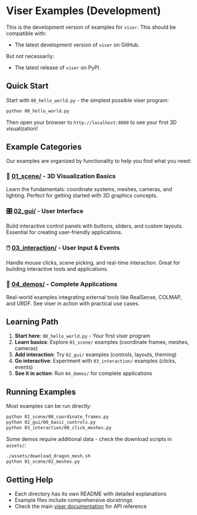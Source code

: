 # Viser Examples (Development)

This is the development version of examples for `viser`. This should be compatible with:

- The latest development version of `viser` on GitHub.

But not necessarily:

- The latest release of `viser` on PyPI.

## Quick Start

Start with `00_hello_world.py` - the simplest possible viser program:

```bash
python 00_hello_world.py
```

Then open your browser to `http://localhost:8080` to see your first 3D visualization!

## Example Categories

Our examples are organized by functionality to help you find what you need:

### 🎯 [01_scene/](01_scene/) - 3D Visualization Basics
Learn the fundamentals: coordinate systems, meshes, cameras, and lighting.
Perfect for getting started with 3D graphics concepts.

### 🎛️ [02_gui/](02_gui/) - User Interface
Build interactive control panels with buttons, sliders, and custom layouts.
Essential for creating user-friendly applications.

### 🖱️ [03_interaction/](03_interaction/) - User Input & Events  
Handle mouse clicks, scene picking, and real-time interaction.
Great for building interactive tools and applications.

### 🚀 [04_demos/](04_demos/) - Complete Applications
Real-world examples integrating external tools like RealSense, COLMAP, and URDF.
See viser in action with practical use cases.

## Learning Path

1. **Start here**: `00_hello_world.py` - Your first viser program
2. **Learn basics**: Explore `01_scene/` examples (coordinate frames, meshes, cameras)
3. **Add interaction**: Try `02_gui/` examples (controls, layouts, theming)
4. **Go interactive**: Experiment with `03_interaction/` examples (clicks, events)
5. **See it in action**: Run `04_demos/` for complete applications

## Running Examples

Most examples can be run directly:

```bash
python 01_scene/00_coordinate_frames.py
python 02_gui/00_basic_controls.py
python 03_interaction/00_click_meshes.py
```

Some demos require additional data - check the download scripts in `assets/`:

```bash
./assets/download_dragon_mesh.sh
python 01_scene/02_meshes.py
```

## Getting Help

- Each directory has its own README with detailed explanations
- Example files include comprehensive docstrings
- Check the main [viser documentation](https://viser.studio) for API reference
